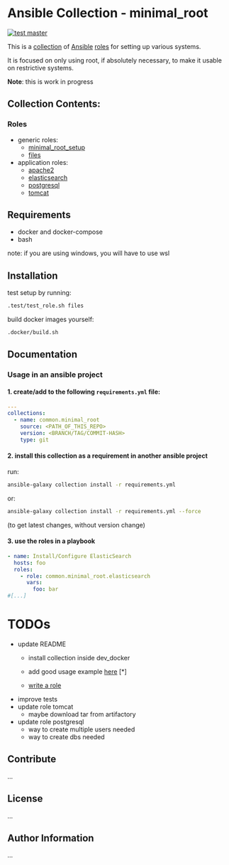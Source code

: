 # Ansible Collection - minimal_root
[![test master](https://github.com/MM0N0/ansible_minimal_root/actions/workflows/test_main.yml/badge.svg)](https://github.com/MM0N0/ansible_minimal_root/actions/workflows/test_main.yml)

This is a [collection](https://docs.ansible.com/ansible/devel/collections_guide/index.html)
of [Ansible](https://www.ansible.com) [roles](https://docs.ansible.com/ansible/latest/playbook_guide/playbooks_reuse_roles.html)
for setting up various systems.

It is focused on only using root, if absolutely necessary,
to make it usable on restrictive systems. 

**Note**: this is work in progress

## Collection Contents:

### Roles
- generic roles:
  - [minimal_root_setup](roles/minimal_root_setup/README.md)
  - [files](roles/files/README.md)
- application roles:
  - [apache2](roles/apache2/README.md)
  - [elasticsearch](roles/elasticsearch/README.md)
  - [postgresql](roles/postgresql/README.md)
  - [tomcat](roles/tomcat/README.md)

## Requirements
- docker and docker-compose
- bash

note: if you are using windows, you will have to use wsl

## Installation
test setup by running:

```bash
.test/test_role.sh files
```

build docker images yourself:

```bash 
.docker/build.sh
```

## Documentation

### Usage in an ansible project

#### 1. create/add to the following `requirements.yml` file:
```yml
---
collections:
  - name: common.minimal_root
    source: <PATH_OF_THIS_REPO>
    version: <BRANCH/TAG/COMMIT-HASH>
    type: git
```

#### 2. install this collection as a requirement in another ansible project
run:

```bash
ansible-galaxy collection install -r requirements.yml
```

or:

```bash
ansible-galaxy collection install -r requirements.yml --force
```
(to get latest changes, without version change)

#### 3. use the roles in a playbook
```yml
- name: Install/Configure ElasticSearch
  hosts: foo
  roles:
    - role: common.minimal_root.elasticsearch
      vars: 
        foo: bar
#[...]
```

# TODOs

- update README
  - install collection inside dev_docker

  - add good usage example [here](#3-use-the-roles-in-a-playbook) [*]
  - [write a role](docs/how_to/write_a_role.md)
- improve tests
- update role tomcat
  - maybe download tar from artifactory
- update role postgresql
  - way to create multiple users needed
  - way to create dbs needed

## Contribute
...

## License
...

## Author Information
...

